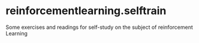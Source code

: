 # reinforcementlearning.selftrain
Some exercises and readings for self-study on the subject of reinforcement Learning
